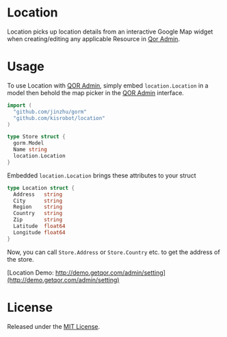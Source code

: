 # Location

Location picks up location details from an interactive Google Map widget when creating/editing any applicable Resource in [Qor Admin](http://github.com/kisrobot/admin).

# Usage

To use Location with [QOR Admin](http://github.com/kisrobot/admin), simply embed `location.Location` in a model then behold the map picker in the [QOR Admin](http://github.com/kisrobot/admin) interface.

```go
import (
  "github.com/jinzhu/gorm"
  "github.com/kisrobot/location"
)

type Store struct {
  gorm.Model
  Name string
  location.Location
}
```

Embedded `location.Location` brings these attributes to your struct

```go
type Location struct {
  Address   string
  City      string
  Region    string
  Country   string
  Zip       string
  Latitude  float64
  Longitude float64
}
```

Now, you can call `Store.Address` or `Store.Country` etc. to get the address of the store.

[Location Demo: http://demo.getqor.com/admin/setting](http://demo.getqor.com/admin/setting)

# License

Released under the [MIT License](https://github.com/jinzhu/gorm/blob/master/License).
